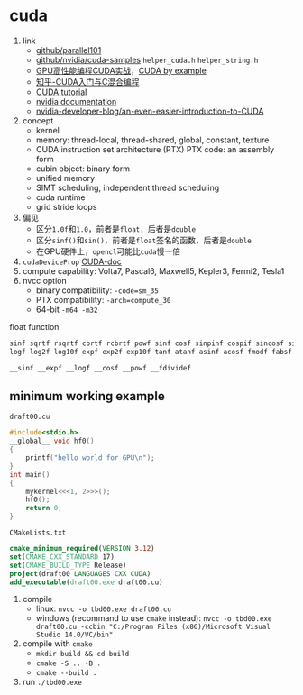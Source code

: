 # cuda

1. link
   * [github/parallel101](https://github.com/parallel101/course)
   * [github/nvidia/cuda-samples](https://github.com/NVIDIA/cuda-samples) `helper_cuda.h` `helper_string.h`
   * [GPU高性能编程CUDA实战](https://book.douban.com/subject/5917267//)，[CUDA by example](https://developer.nvidia.com/cuda-example)
   * [知乎-CUDA入门与C混合编程](https://zhuanlan.zhihu.com/p/65241024)
   * [CUDA tutorial](https://cuda-tutorial.readthedocs.io/en/latest/tutorials/tutorial01/)
   * [nvidia documentation](https://docs.nvidia.com/cuda/cuda-compiler-driver-nvcc/index.html)
   * [nvidia-developer-blog/an-even-easier-introduction-to-CUDA](https://developer.nvidia.com/blog/even-easier-introduction-cuda)
2. concept
   * kernel
   * memory: thread-local, thread-shared, global, constant, texture
   * CUDA instruction set architecture (PTX) PTX code: an assembly form
   * cubin object: binary form
   * unified memory
   * SIMT scheduling, independent thread scheduling
   * cuda runtime
   * grid stride loops
3. 偏见
   * 区分`1.0f`和`1.0`，前者是`float`，后者是`double`
   * 区分`sinf()`和`sin()`，前者是`float`签名的函数，后者是`double`
   * 在GPU硬件上，`opencl`可能比`cuda`慢一倍
4. `cudaDeviceProp` [CUDA-doc](https://docs.nvidia.com/cuda/cuda-runtime-api/structcudaDeviceProp.html)
5. compute capability: Volta7, Pascal6, Maxwell5, Kepler3, Fermi2, Tesla1
6. nvcc option
   * binary compatibility: `-code=sm_35`
   * PTX compatibility: `-arch=compute_30`
   * 64-bit `-m64 -m32`

float function

```txt
sinf sqrtf rsqrtf cbrtf rcbrtf powf sinf cosf sinpinf cospif sincosf sincospif
logf log2f log10f expf exp2f exp10f tanf atanf asinf acosf fmodf fabsf fminf fmaxf

__sinf __expf __logf __cosf __powf __fdividef
```

## minimum working example

`draft00.cu`

```c
#include<stdio.h>
__global__ void hf0()
{
    printf("hello world for GPU\n");
}
int main()
{
    mykernel<<<1, 2>>>();
    hf0();
    return 0;
}
```

`CMakeLists.txt`

```cmake
cmake_minimum_required(VERSION 3.12)
set(CMAKE_CXX_STANDARD 17)
set(CMAKE_BUILD_TYPE Release)
project(draft00 LANGUAGES CXX CUDA)
add_executable(draft00.exe draft00.cu)
```

1. compile
   * linux: `nvcc -o tbd00.exe draft00.cu`
   * windows (recommand to use `cmake` instead): `nvcc -o tbd00.exe draft00.cu -ccbin "C:/Program Files (x86)/Microsoft Visual Studio 14.0/VC/bin"`
2. compile with `cmake`
   * `mkdir build && cd build`
   * `cmake -S .. -B .`
   * `cmake --build .`
3. run `./tbd00.exe`
